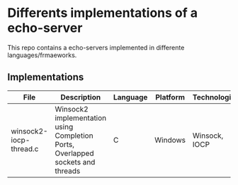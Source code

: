 # Differents implementations of a echo-server

This repo contains a echo-servers implemented in differente languages/frmaeworks.

## Implementations

| File                   | Description                                                                    | Language | Platform | Technologies  |
|------------------------|--------------------------------------------------------------------------------|----------|----------|---------------|
| winsock2-iocp-thread.c | Winsock2 implementation using Completion Ports, Overlapped sockets and threads |     C    | Windows  | Winsock, IOCP |